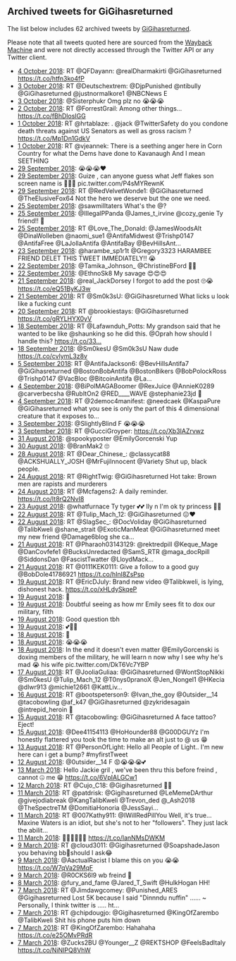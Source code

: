 ## Archived tweets for GiGihasreturned

The list below includes 62 archived tweets by
[GiGihasreturned](https://twitter.com/GiGihasreturned).

Please note that all tweets quoted here are sourced from the
[Wayback Machine](https://web.archive.org) and were not directly accessed through the Twitter API or
any Twitter client.

* [ 4 October 2018](https://web.archive.org/web/20181004010518/https://twitter.com/GiGihasreturned/status/1047653857101328386): RT @QFDayann: @realDharmakirti @GiGihasreturned https://t.co/htfn3ko4fP <!--1047653857101328386-->
* [ 3 October 2018](https://web.archive.org/web/20181003211415/https://twitter.com/GiGihasreturned/status/1047595711490134017): RT @Deutschextrem: @DjpPunished @ntibully @GiGihasreturned @justnormalkore1 @NBCNews E <!--1047595711490134017-->
* [ 3 October 2018](https://web.archive.org/web/20181003140541/https://twitter.com/GiGihasreturned/status/1047487859157086208): @Sisterphukr Omg plz no 😭😭😭 <!--1047487859157086208-->
* [ 2 October 2018](https://web.archive.org/web/20181002030146/https://twitter.com/GiGihasreturned/status/1046958391204175872): RT @ForrestGrail: Among other things... https://t.co/fBhDlosIGG <!--1046958391204175872-->
* [ 1 October 2018](https://web.archive.org/web/20181001205807/https://twitter.com/GiGihasreturned/status/1046866875664277504): RT @hrtablaze: . @jack @TwitterSafety do you condone death threats against US Senators as well as gross racism ? https://t.co/Mp1Dn1GdkV <!--1046866875664277504-->
* [ 1 October 2018](https://web.archive.org/web/20181001141728/https://twitter.com/GiGihasreturned/status/1046766048781971461): RT @vjeannek: There is a seething anger here in Corn Country for what the Dems have done to Kavanaugh   And I mean SEETHING <!--1046766048781971461-->
* [29 September 2018](https://web.archive.org/web/20180929184520/https://twitter.com/GiGihasreturned/status/1046033680546910208): 😭😭😭❤️ <!--1046035588921610240-->
* [29 September 2018](https://web.archive.org/web/20180929184520/https://twitter.com/GiGihasreturned/status/1046033680546910208): Guize , can anyone guess what Jeff flakes son screen name is 🤔😭😭 pic.twitter.com/P4sMYRewnK <!--1046033680546910208-->
* [29 September 2018](https://web.archive.org/web/20180929001429/https://twitter.com/GiGihasreturned/status/1045829129352957957): RT @RedVelvetWonde1: @GiGihasreturned @TheElusiveFox64 Not the hero we deserve but the one we need. <!--1045829129352957957-->
* [25 September 2018](https://web.archive.org/web/20180925164957/https://twitter.com/GiGihasreturned/status/1044630095279935488): @sawmilltaters What's the @? <!--1044630095279935488-->
* [25 September 2018](https://web.archive.org/web/20180925130833/https://twitter.com/GiGihasreturned/status/1044574378170753024): @IllegalPPanda @James_t_irvine @cozy_genie Ty friend!! 🤗 <!--1044574378170753024-->
* [25 September 2018](https://web.archive.org/web/20180925003725/https://twitter.com/GiGihasreturned/status/1044385349252911106): RT @Love_The_Donald: @JamesWoodsAlt @DinaWolleben @naomi_sue1 @AntifaMidwest @Trishp0147 @AntifaFree @LaJollaAntifa @AntifaBay @BevHillsAnt… <!--1044385349252911106-->
* [23 September 2018](https://web.archive.org/web/20180923161810/https://twitter.com/GiGihasreturned/status/1043897321019387905): @harambe_sp1r1t @Gregory3323 HARAMBEE FRIEND DELET THIS TWEET IMMEDIATELY!! 😭 <!--1043897321019387905-->
* [22 September 2018](https://web.archive.org/web/20180922204524/https://twitter.com/GiGihasreturned/status/1043602184615731203): @Tamika_Johnson_ @ChristineBFord ✊🏿 <!--1043602184615731203-->
* [22 September 2018](https://web.archive.org/web/20180922004808/https://twitter.com/GiGihasreturned/status/1043300882614550529): @EthnoSk8 My savage 😍😍😍 <!--1043300882614550529-->
* [21 September 2018](https://web.archive.org/web/20180921220840/https://twitter.com/GiGihasreturned/status/1043260751518019584): @real_JackDorsey I forgot to add the post 🙄😭https://t.co/eQ51ByKJ3w <!--1043260751518019584-->
* [21 September 2018](https://web.archive.org/web/20180921012154/https://twitter.com/GiGihasreturned/status/1042946992379502592): RT @Sm0k3sU: @GiGihasreturned What licks u look like a fucking cunt <!--1042946992379502592-->
* [20 September 2018](https://web.archive.org/web/20180920034606/https://twitter.com/GiGihasreturned/status/1042620893665611776): RT @brookiestays: @GiGihasreturned https://t.co/gRYLHYX0yV <!--1042620893665611776-->
* [18 September 2018](https://web.archive.org/web/20180918185401/https://twitter.com/GiGihasreturned/status/1042124602628091905): RT @Lafawnduh_Potts: My grandson said that he wanted to be like @shaunking so he did this. @Oprah how should I handle this? https://t.co/33… <!--1042124602628091905-->
* [18 September 2018](https://web.archive.org/web/20180918000651/https://twitter.com/GiGihasreturned/status/1041840941865345024): @Sm0kesU @Sm0k3sU Naw dude https://t.co/cvlymL3z8v <!--1041840941865345024-->
* [ 5 September 2018](https://web.archive.org/web/20180905162102/https://twitter.com/GiGihasreturned/status/1037375060842082304): RT @AntifaJackson6: @BevHillsAntifa7 @GiGihasreturned @BostonBobAntifa @BostonBikers @BobPolockRoss @Trishp0147 @VacBloc @BitcoinAntifa @La… <!--1037375060842082304-->
* [ 4 September 2018](https://web.archive.org/web/20180904202647/https://twitter.com/GiGihasreturned/status/1037074517993156613): @BiPolMAGABoomer @RexJuice @AnnieK0289 @carverbecsha @RubItOn2 @RED____WAVE @stephanie23jd 👀 <!--1037074517993156613-->
* [ 4 September 2018](https://web.archive.org/web/20180904140147/https://twitter.com/GiGihasreturned/status/1036977629595922433): RT @2democ4manifest: @needcaek @KaspaPure @GiGihasreturned what you see is only the part of this 4 dimensional creature that it exposes to… <!--1036977629595922433-->
* [ 3 September 2018](https://web.archive.org/web/20180903124638/https://twitter.com/GiGihasreturned/status/1036596329617739781): @SlightlyBlind F 😭😭😭 <!--1036596329617739781-->
* [ 3 September 2018](https://web.archive.org/web/20180903010712/https://twitter.com/GiGihasreturned/status/1036420311447683073): RT @GucciGroyper: https://t.co/Xb3IAZrvwz <!--1036420311447683073-->
* [31 August 2018](https://web.archive.org/web/20180831004919/https://twitter.com/GiGihasreturned/status/1035328647341715457): @spookyposter @EmilyGorcenski Yup <!--1035328647341715457-->
* [30 August 2018](https://web.archive.org/web/20180830195830/https://twitter.com/GiGihasreturned/status/1035255460960657408): @BranMak2 🙄 <!--1035255460960657408-->
* [28 August 2018](https://web.archive.org/web/20180828152437/https://twitter.com/GiGihasreturned/status/1034461760194060289): RT @Dear_Chinese_: @classycat88 @ACKSHUALLY_JOSH @MrFujiInnocent @Variety Shut up, black people. <!--1034461760194060289-->
* [24 August 2018](https://web.archive.org/web/20180824214652/https://twitter.com/GiGihasreturned/status/1033108405093847041): RT @RightTwig: @GiGihasreturned Hot take: Brown men are rapists and murderers <!--1033108405093847041-->
* [24 August 2018](https://web.archive.org/web/20180824182811/https://twitter.com/GiGihasreturned/status/1033058404808499206): RT @Mcfagens2: A daily reminder. https://t.co/It8rQ2NvI8 <!--1033058404808499206-->
* [23 August 2018](https://web.archive.org/web/20180823171013/https://twitter.com/GiGihasreturned/status/1032676396009762816): @whatfurnace Ty tyger 💕💕 Ily n I'm ok ty princess 🤗🤗 <!--1032676396009762816-->
* [22 August 2018](https://web.archive.org/web/20180822224226/https://twitter.com/GiGihasreturned/status/1032397613184643073): RT @Tulip_Mach_12: @GiGihasreturned 😖♥️ <!--1032397613184643073-->
* [22 August 2018](https://web.archive.org/web/20180822194840/https://twitter.com/GiGihasreturned/status/1032353883383914497): RT @SlagSec_: @DocVoliday @GiGihasreturned @TalibKweli @shane_strait @ExoticManMeat @GiGihasreturned meet my new friend @Damage6blog she ca… <!--1032353883383914497-->
* [21 August 2018](https://web.archive.org/web/20180821180422/https://twitter.com/GiGihasreturned/status/1031965247547105280): RT @Pharaoh03143129: @rektredpill @Keque_Mage @DanCovfefe1 @BucksUnredacted @SamS_RTR @maga_docRpill @SiddonsDan @FascistTwatter @LloydMack… <!--1031965247547105280-->
* [21 August 2018](https://web.archive.org/web/20180821141855/https://twitter.com/GiGihasreturned/status/1031908511226228736): RT @0111KEK0111: Give a follow to a good guy @BobDole41786921 https://t.co/hInl8ZsPsp <!--1031908511226228736-->
* [19 August 2018](https://web.archive.org/web/20180819033447/https://twitter.com/GiGihasreturned/status/1031021634029793280): RT @EricDJuly: Brand new video @Talibkweli, is lying, dishonest hack. https://t.co/xHLdySkqeP <!--1031021634029793280-->
* [19 August 2018](https://web.archive.org/web/20180819013433/https://twitter.com/GiGihasreturned/status/1030618019314184192): 👀 <!--1030985178737528833-->
* [19 August 2018](https://web.archive.org/web/20180819013433/https://twitter.com/GiGihasreturned/status/1030618019314184192): Doubtful seeing as how mr Emily sees fit to dox our military, filth <!--1030975905408139270-->
* [19 August 2018](https://web.archive.org/web/20180819013433/https://twitter.com/GiGihasreturned/status/1030618019314184192): Good question tbh <!--1030974223085461505-->
* [19 August 2018](https://web.archive.org/web/20180819013433/https://twitter.com/GiGihasreturned/status/1030618019314184192): 💕👌🏻 <!--1030974052754751488-->
* [18 August 2018](https://web.archive.org/web/20180819013433/https://twitter.com/GiGihasreturned/status/1030618019314184192): 👀 <!--1030632295118630914-->
* [18 August 2018](https://web.archive.org/web/20180819013433/https://twitter.com/GiGihasreturned/status/1030618019314184192): 😭😭😭 <!--1030631532367626240-->
* [18 August 2018](https://web.archive.org/web/20180819013433/https://twitter.com/GiGihasreturned/status/1030618019314184192): In the end it doesn't even matter  @EmilyGorcenski  is doxing members of the military, he will learn n now why I see why he's mad 😭 his wife pic.twitter.com/DkT6Vc7YBP <!--1030618019314184192-->
* [17 August 2018](https://web.archive.org/web/20180817230243/https://twitter.com/GiGihasreturned/status/1030590778312208390): RT @JooliaGuliaa: @GiGihasreturned @WontStopNikki @Sm0kesU @Tulip_Mach_12 @T0nys0pranoX @Jen_Nongel1 @HKecia @dlwr913 @michie12661 @KattLiv… <!--1030590778312208390-->
* [16 August 2018](https://web.archive.org/web/20180816192123/https://twitter.com/GiGihasreturned/status/1030172690118668288): RT @bootspeterson9: @Ivan_the_goy @0utsider__14 @tacobowling @af_k47 @GiGihasreturned @zykridesagain @intrepid_heroin 👀 <!--1030172690118668288-->
* [15 August 2018](https://web.archive.org/web/20180815032522/https://twitter.com/GiGihasreturned/status/1029569712772935681): RT @tacobowling: @GiGihasreturned A face tattoo? Eject! <!--1029569712772935681-->
* [15 August 2018](https://web.archive.org/web/20180815003739/https://twitter.com/GiGihasreturned/status/1029527505474969600): @Dee41154113 @HoHounder88 @G00DGUYz I'm honestly flattered you took the time to make an alt just to @ us 😁 <!--1029527505474969600-->
* [13 August 2018](https://web.archive.org/web/20180813100554/https://twitter.com/GiGihasreturned/status/1028945734568050688): RT @PersonOfLight: Hello all People of Light.. I'm new here can i get a bump?   #myfirstTweet <!--1028945734568050688-->
* [12 August 2018](https://web.archive.org/web/20180812202744/https://twitter.com/GiGihasreturned/status/1028739836159569920): @0utsider__14 F 😡😭😭😭💕 <!--1028739836159569920-->
* [13 March 2018](https://web.archive.org/web/20180313002537/https://twitter.com/Gigihasreturned/status/973354358027907074): Hello Jackie gril , we've been thru this before freind , cannot 🤐 me 😁 https://t.co/6VpIALGCw1 <!--973354358027907074-->
* [12 March 2018](https://web.archive.org/web/20180312001038/https://twitter.com/Gigihasreturned/status/972988199499788288): RT @Cujo_C18: @Gigihasreturned 👀👀 <!--972988199499788288-->
* [11 March 2018](https://web.archive.org/web/20180311234201/https://twitter.com/Gigihasreturned/status/972980997884059648): RT @patdrisk: @Gigihasreturned @LeMemeDArthur @givejodiabreak @KangTalibKweli @Trevon_ded @_Ash2018 @TheSpectreTM @DomitiaHonoria @JessSayi… <!--972980997884059648-->
* [11 March 2018](https://web.archive.org/web/20180311172036/https://twitter.com/Gigihasreturned/status/972885011203608576): RT @007Kathy911: @IWillRedPillYou Well, it's true... Maxine Waters is an idiot, but she's not to her "followers". They just lack the abilit… <!--972885011203608576-->
* [11 March 2018](https://web.archive.org/web/20180311030110/https://twitter.com/Gigihasreturned/status/972668727744454656): 🤔🤔🤔😭😭😭 https://t.co/IanNMsDWKM <!--972668727744454656-->
* [ 9 March 2018](https://web.archive.org/web/20180309185355/https://twitter.com/Gigihasreturned/status/972183719418236929): RT @cloud3011: @Gigihasreturned @SoapshadeJason you behaving bb🤔should I ask😂 <!--972183719418236929-->
* [ 9 March 2018](https://web.archive.org/web/20180309021430/https://twitter.com/Gigihasreturned/status/971932207974682625): @AactualRacist I blame this on you 😭😭 https://t.co/W7qVa29MqF <!--971932207974682625-->
* [ 9 March 2018](https://web.archive.org/web/20180309010728/https://twitter.com/Gigihasreturned/status/971915338463023109): @R0CKS6l9 wb freind 🤗 <!--971915338463023109-->
* [ 8 March 2018](https://web.archive.org/web/20180308012542/https://twitter.com/Gigihasreturned/status/971557539170193409): @fury_and_fame @Jared_T_Swift @HulkHogan HH! <!--971557539170193409-->
* [ 7 March 2018](https://web.archive.org/web/20180307234855/https://twitter.com/Gigihasreturned/status/971533182834225152): RT @Jimdawgcomey: @Punished_ARES @Gigihasreturned Lost 5K because I said "Dinnndu nuffin" ...... ~  Personally, I think twitter is ..... ht… <!--971533182834225152-->
* [ 7 March 2018](https://web.archive.org/web/20180307214908/https://twitter.com/Gigihasreturned/status/971503038367137792): RT @chipdougjo: @Gigihasreturned @KingOfZarembo @TalibKweli Shit his phone puts him down <!--971503038367137792-->
* [ 7 March 2018](https://web.archive.org/web/20180307190851/https://twitter.com/Gigihasreturned/status/971462701745664003): RT @KingOfZarembo: Hahahaha https://t.co/e25OMvPRdR <!--971462701745664003-->
* [ 7 March 2018](https://web.archive.org/web/20180307134712/https://twitter.com/Gigihasreturned/status/971381755906347008): @Zucks2BU @Younger__Z @REKTSHOP @FeelsBadItaly  https://t.co/NiNIPQ8VhW <!--971381755906347008-->
